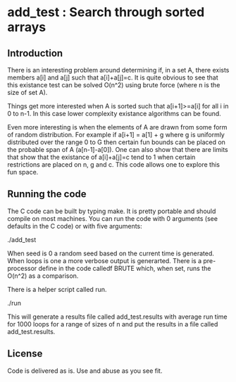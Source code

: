 # add_test : Search through sorted arrays

## Introduction

There is an interesting problem around determining if, in a set A,
there exists members a[i] and a[j] such that a[i]+a[j]=c. It is quite
obvious to see that this existance test can be solved O(n^2) using
brute force (where n is the size of set A).

Things get more interested when A is sorted such that a[i+1]>=a[i] for
all i in 0 to n-1. In this case lower complexity existance algorithms
can be found.

Even more interesting is when the elements of A are drawn from some
form of random distribution. For example if a[i+1] = a[1] + g where g
is uniformly distributed over the range 0 to G then certain fun bounds
can be placed on the probable span of A (a[n-1]-a[0]). One can also
show that there are limits that show that the existance of a[i]+a[j]=c
tend to 1 when certain restrictions are placed on n, g and c. This
code allows one to explore this fun space.

## Running the code

The C code can be built by typing make. It is pretty portable and
should compile on most machines. You can run the code with 0 arguments
(see defaults in the C code) or with five arguments:

./add_test <seed> <n> <start> <gap> <loops>

When seed is 0 a random seed based on the current time is
generated. When loops is one a more verbose output is
generarted. There is a pre-processor define in the code calledf BRUTE
which, when set, runs the O(n^2) as a comparison.

There is a helper script called run.

./run

This will generate a results file called add_test.results with average
run time for 1000 loops for a range of sizes of n and put the results
in a file called add_test.results.

## License

Code is delivered as is. Use and abuse as you see fit.
